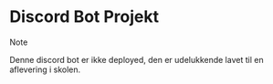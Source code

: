 
# Discord Bot Projekt
>[!NOTE]
>Denne discord bot er ikke deployed, den er udelukkende lavet til en aflevering i skolen.
